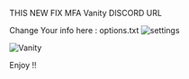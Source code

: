 THIS NEW FIX MFA Vanity DISCORD URL 




Change Your info here : options.txt
![settings](https://media.discordapp.net/attachments/1219058492808233195/1299073325276074026/image.png?ex=671bdfd0&is=671a8e50&hm=ee64420b6c02569777522f642500383f2293ee91f19e20636bb5fa279d160223&=&format=webp&quality=lossless&width=394&height=193)




![Vanity]([https://media.discordapp.net/attachments/1208085425923694643/1298325731419488257/image.png?ex=671bca90&is=671a7910&hm=aee0801e5cbc1b972c6d0fc87b933243ec56d6c132528403f78297ba6641c0bc&=&format=webp&quality=lossless&width=443&height=303](https://media.discordapp.net/attachments/1297693439584108595/1299076394655023215/image.png?ex=671be2ac&is=671a912c&hm=633c46655d2fc00735cefbab3d9cd3de3dee75abdc477a142ce3889d9353a1d1&=&format=webp&quality=lossless&width=422&height=240))


Enjoy !! 
